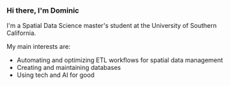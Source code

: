 ### Hi there, I'm Dominic
I'm a Spatial Data Science master's student at the University of Southern California. 

My main interests are:

- Automating and optimizing ETL workflows for spatial data management
- Creating and maintaining databases
- Using tech and AI for good

<!--
**dborrell123/dborrell123** is a ✨ _special_ ✨ repository because its `README.md` (this file) appears on your GitHub profile.

Here are some ideas to get you started:

- 🔭 I’m currently working on ...
- 🌱 I’m currently learning ...
- 👯 I’m looking to collaborate on ...
- 🤔 I’m looking for help with ...
- 💬 Ask me about ...
- 📫 How to reach me: ...
- 😄 Pronouns: ...
- ⚡ Fun fact: ...
-->
